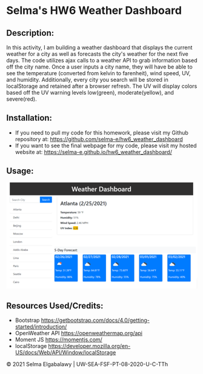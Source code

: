# Selma's HW6 Weather Dashboard

## Description:

In this activity, I am building a weather dashboard that displays the current weather for a city as well as forecasts the city's weather for the next five days. The code utilizes ajax calls to a weather API to grab information based off the city name. Once a user inputs a city name, they will have be able to see the temperature (converted from kelvin to farenheit), wind speed, UV, and humidity. Additionally, every city you search will be stored in localStorage and retained after a browser refresh. The UV will display colors based off the UV warning levels low(green), moderate(yellow), and severe(red).

## Installation:

- If you need to pull my code for this homework, please visit my Github repository at: https://github.com/selma-e/hw6_weather_dashboard
- If you want to see the final webpage for my code, please visit my hosted website at: https://selma-e.github.io/hw6_weather_dashboard/

## Usage:

<img src="./Assets/screenshot1.png">

## Resources Used/Credits:

- Bootstrap https://getbootstrap.com/docs/4.0/getting-started/introduction/
- OpenWeather API https://openweathermap.org/api
- Moment JS https://momentjs.com/
- localStorage https://developer.mozilla.org/en-US/docs/Web/API/Window/localStorage

© 2021 Selma Elgabalawy | UW-SEA-FSF-PT-08-2020-U-C-TTh
